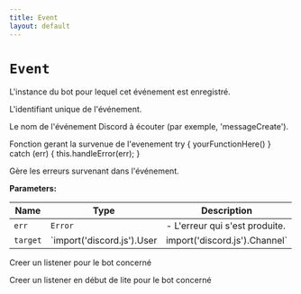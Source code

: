 ```yaml
---
title: Event
layout: default
---
```


# `Event`



L'instance du bot pour lequel cet événement est enregistré.

L'identifiant unique de l'événement.

Le nom de l'événement Discord à écouter (par exemple, 'messageCreate').

Fonction gerant la survenue de l'evenement try { yourFunctionHere() } catch (err) { this.handleError(err); }

Gère les erreurs survenant dans l'événement.

**Parameters:**

| Name | Type | Description |
| ---- | ---- | ----------- |
| `err` | `Error` | - L'erreur qui s'est produite. |
| `target` | `import('discord.js').User | import('discord.js').Channel` | - La cible à qui envoyer un message d'erreur (optionnel). |

Creer un listener pour le bot concerné

Creer un listener en début de lite pour le bot concerné

